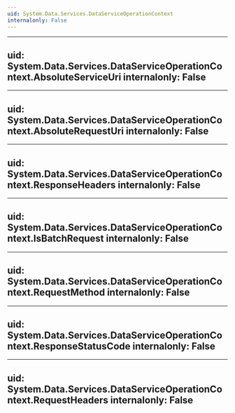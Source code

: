 ```yaml
---
uid: System.Data.Services.DataServiceOperationContext
internalonly: False
---
```


---
uid: System.Data.Services.DataServiceOperationContext.AbsoluteServiceUri
internalonly: False
---

---
uid: System.Data.Services.DataServiceOperationContext.AbsoluteRequestUri
internalonly: False
---

---
uid: System.Data.Services.DataServiceOperationContext.ResponseHeaders
internalonly: False
---

---
uid: System.Data.Services.DataServiceOperationContext.IsBatchRequest
internalonly: False
---

---
uid: System.Data.Services.DataServiceOperationContext.RequestMethod
internalonly: False
---

---
uid: System.Data.Services.DataServiceOperationContext.ResponseStatusCode
internalonly: False
---

---
uid: System.Data.Services.DataServiceOperationContext.RequestHeaders
internalonly: False
---
